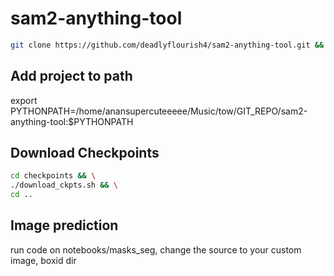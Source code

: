 # sam2-anything-tool
```bash
git clone https://github.com/deadlyflourish4/sam2-anything-tool.git && cd sam2-anything-tool
```

## Add project to path
export PYTHONPATH=/home/anansupercuteeeee/Music/tow/GIT_REPO/sam2-anything-tool:$PYTHONPATH

## Download Checkpoints
```bash
cd checkpoints && \
./download_ckpts.sh && \
cd ..
```
## Image prediction
run code on notebooks/masks_seg, change the source to your custom image, boxid dir
